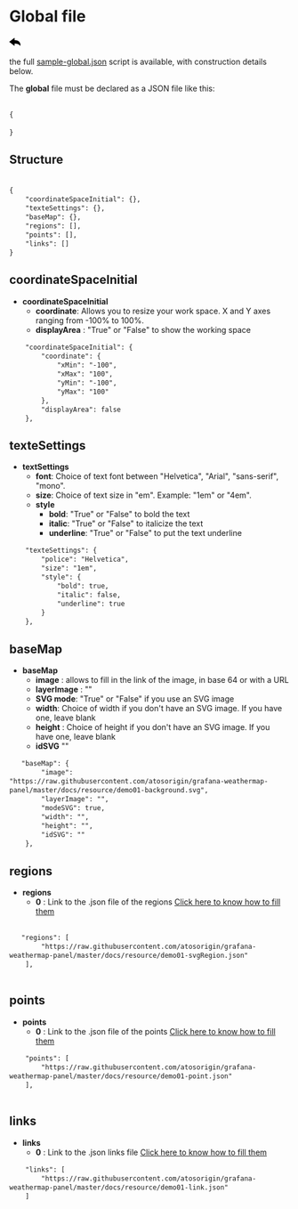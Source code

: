 # Global file
[![](../../screenshots/other/Go-back.png)](README.md)
 
the full [sample-global.json](../../resource/sampleJson/sample-global.json) script is available, with construction details below.



The **global** file must be declared as a JSON file like this:

```

{ 

}

```
## Structure

```

{ 
    "coordinateSpaceInitial": {},
    "texteSettings": {},
    "baseMap": {},
    "regions": [],
    "points": [],
    "links": []
}

```

## coordinateSpaceInitial

- **coordinateSpaceInitial**	
    - **coordinate**: Allows you to resize your work space. X and Y axes ranging from -100% to 100%. 
    - **displayArea** : "True" or "False" to show the working space

```
    "coordinateSpaceInitial": {
        "coordinate": {
            "xMin": "-100",
            "xMax": "100",
            "yMin": "-100",
            "yMax": "100"
        },
        "displayArea": false
    },

```

## texteSettings

- **textSettings**	
    - **font**: Choice of text font between "Helvetica", "Arial", "sans-serif", "mono".
    - **size**: Choice of text size in "em". Example: "1em" or "4em".
    - **style**	
        - **bold**: "True" or "False" to bold the text
        - **italic**: "True" or "False" to italicize the text
        - **underline**: "True" or "False" to put the text underline

```
    "texteSettings": {
        "police": "Helvetica",
        "size": "1em",
        "style": {
            "bold": true,
            "italic": false,
            "underline": true
        }
    },

```


## baseMap

- **baseMap**	
    - **image** : allows to fill in the link of the image, in base 64 or with a URL
    - **layerImage** : ""
    - **SVG mode**: "True" or "False" if you use an SVG image
    - **width**: Choice of width if you don't have an SVG image. If you have one, leave blank
    - **height** : Choice of height if you don't have an SVG image. If you have one, leave blank
    - **idSVG** ""

```
   "baseMap": {
        "image": "https://raw.githubusercontent.com/atosorigin/grafana-weathermap-panel/master/docs/resource/demo01-background.svg",
        "layerImage": "",
        "modeSVG": true,
        "width": "",
        "height": "",
        "idSVG": ""
    },

```


## regions

- **regions**	
    - **0** : Link to the .json file of the regions [Click here to know how to fill them](json-region.md)


```

   "regions": [
        "https://raw.githubusercontent.com/atosorigin/grafana-weathermap-panel/master/docs/resource/demo01-svgRegion.json"
    ],
    

```


## points

- **points**	
    - **0** : Link to the .json file of the points [Click here to know how to fill them](json-point.md)

```    
    "points": [
        "https://raw.githubusercontent.com/atosorigin/grafana-weathermap-panel/master/docs/resource/demo01-point.json"
    ],
    
```


## links

- **links**	
    - **0** : Link to the .json links file [Click here to know how to fill them](json-links.md)

```
    "links": [
        "https://raw.githubusercontent.com/atosorigin/grafana-weathermap-panel/master/docs/resource/demo01-link.json"
    ]
    
```


